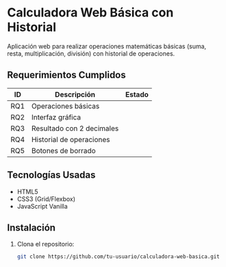 # Calculadora Web Básica con Historial

Aplicación web para realizar operaciones matemáticas básicas (suma, resta, multiplicación, división) con historial de operaciones.

## **Requerimientos Cumplidos**

| ID  | Descripción               | Estado |
| --- | ------------------------- | ------ |
| RQ1 | Operaciones básicas       |        |
| RQ2 | Interfaz gráfica          |        |
| RQ3 | Resultado con 2 decimales |        |
| RQ4 | Historial de operaciones  |        |
| RQ5 | Botones de borrado        |        |

## **Tecnologías Usadas**

- HTML5
- CSS3 (Grid/Flexbox)
- JavaScript Vanilla

## **Instalación**

1. Clona el repositorio:
   ```bash
   git clone https://github.com/tu-usuario/calculadora-web-basica.git
   ```
